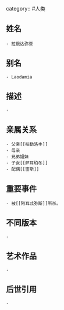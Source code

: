 category:: #人类
## 姓名
	- 拉俄达弥亚
## 别名
	- Laodamia
## 描述
	-
## 亲属关系
	- 父亲[[柏勒洛丰]]
	- 母亲
	- 兄弟姐妹
	- 子女[[萨耳珀冬]]
	- 配偶[[宙斯]]
## 重要事件
	- 被[[阿耳忒弥斯]]所杀。
## 不同版本
	-
## 艺术作品
	-
## 后世引用
	-
